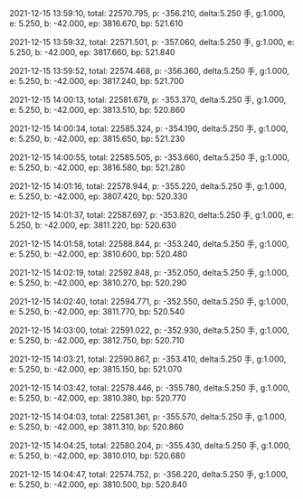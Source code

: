 2021-12-15 13:59:10, total: 22570.795, p: -356.210, delta:5.250 手, g:1.000, e: 5.250, b: -42.000, ep: 3816.670, bp: 521.610

2021-12-15 13:59:32, total: 22571.501, p: -357.060, delta:5.250 手, g:1.000, e: 5.250, b: -42.000, ep: 3817.660, bp: 521.840

2021-12-15 13:59:52, total: 22574.468, p: -356.360, delta:5.250 手, g:1.000, e: 5.250, b: -42.000, ep: 3817.240, bp: 521.700

2021-12-15 14:00:13, total: 22581.679, p: -353.370, delta:5.250 手, g:1.000, e: 5.250, b: -42.000, ep: 3813.510, bp: 520.860

2021-12-15 14:00:34, total: 22585.324, p: -354.190, delta:5.250 手, g:1.000, e: 5.250, b: -42.000, ep: 3815.650, bp: 521.230

2021-12-15 14:00:55, total: 22585.505, p: -353.660, delta:5.250 手, g:1.000, e: 5.250, b: -42.000, ep: 3816.580, bp: 521.280

2021-12-15 14:01:16, total: 22578.944, p: -355.220, delta:5.250 手, g:1.000, e: 5.250, b: -42.000, ep: 3807.420, bp: 520.330

2021-12-15 14:01:37, total: 22587.697, p: -353.820, delta:5.250 手, g:1.000, e: 5.250, b: -42.000, ep: 3811.220, bp: 520.630

2021-12-15 14:01:58, total: 22588.844, p: -353.240, delta:5.250 手, g:1.000, e: 5.250, b: -42.000, ep: 3810.600, bp: 520.480

2021-12-15 14:02:19, total: 22592.848, p: -352.050, delta:5.250 手, g:1.000, e: 5.250, b: -42.000, ep: 3810.270, bp: 520.290

2021-12-15 14:02:40, total: 22594.771, p: -352.550, delta:5.250 手, g:1.000, e: 5.250, b: -42.000, ep: 3811.770, bp: 520.540

2021-12-15 14:03:00, total: 22591.022, p: -352.930, delta:5.250 手, g:1.000, e: 5.250, b: -42.000, ep: 3812.750, bp: 520.710

2021-12-15 14:03:21, total: 22590.867, p: -353.410, delta:5.250 手, g:1.000, e: 5.250, b: -42.000, ep: 3815.150, bp: 521.070

2021-12-15 14:03:42, total: 22578.446, p: -355.780, delta:5.250 手, g:1.000, e: 5.250, b: -42.000, ep: 3810.380, bp: 520.770

2021-12-15 14:04:03, total: 22581.361, p: -355.570, delta:5.250 手, g:1.000, e: 5.250, b: -42.000, ep: 3811.310, bp: 520.860

2021-12-15 14:04:25, total: 22580.204, p: -355.430, delta:5.250 手, g:1.000, e: 5.250, b: -42.000, ep: 3810.010, bp: 520.680

2021-12-15 14:04:47, total: 22574.752, p: -356.220, delta:5.250 手, g:1.000, e: 5.250, b: -42.000, ep: 3810.500, bp: 520.840